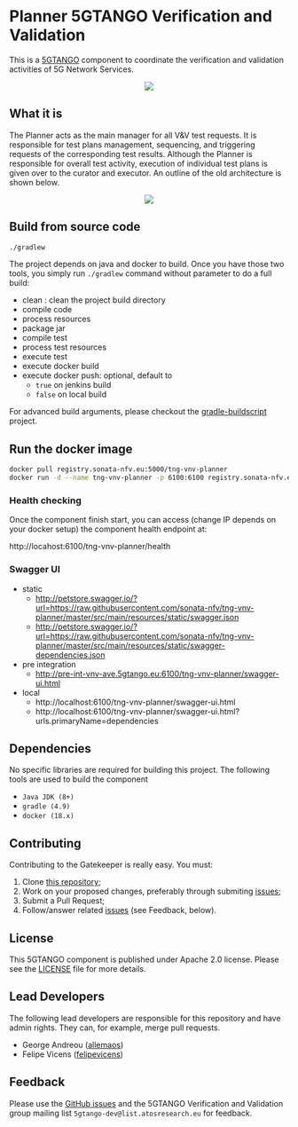 # Planner 5GTANGO Verification and Validation
This is a [5GTANGO](http://www.5gtango.eu) component to coordinate the verification and validation activities of 5G Network Services.


<p align="center"><img src="https://github.com/sonata-nfv/tng-api-gtw/wiki/images/sonata-5gtango-logo-500px.png" /></p>

## What it is

The Planner acts as the main manager for all V&V test requests. It is responsible for test plans management, sequencing, and triggering requests of the corresponding test results. Although the Planner is responsible for overall test activity, execution of individual test plans is given over to the curator and executor.
An outline of the old architecture is shown below.

<p align="center"><img src="https://user-images.githubusercontent.com/173755/53358658-d5cd7e00-3928-11e9-8acb-bc535fd7df18.png" /></p>

## Build from source code

```bash
./gradlew
```

The project depends on java and docker to build. Once you have those two tools, you simply run `./gradlew` command without parameter to do a full build:
* clean : clean the project build directory
* compile code
* process resources
* package jar
* compile test
* process test resources
* execute test
* execute docker build
* execute docker push: optional, default to
  * `true` on jenkins build
  * `false` on local build

For advanced build arguments, please checkout the [gradle-buildscript](https://github.com/mrduguo/gradle-buildscript) project.


## Run the docker image

```bash
docker pull registry.sonata-nfv.eu:5000/tng-vnv-planner
docker run -d --name tng-vnv-planner -p 6100:6100 registry.sonata-nfv.eu:5000/tng-vnv-planner
```

### Health checking

Once the component finish start, you can access (change IP depends on your docker setup) the component health endpoint at:

http://locahost:6100/tng-vnv-planner/health

### Swagger UI

* static
    * http://petstore.swagger.io/?url=https://raw.githubusercontent.com/sonata-nfv/tng-vnv-planner/master/src/main/resources/static/swagger.json
    * http://petstore.swagger.io/?url=https://raw.githubusercontent.com/sonata-nfv/tng-vnv-planner/master/src/main/resources/static/swagger-dependencies.json
* pre integration 
    * http://pre-int-vnv-ave.5gtango.eu:6100/tng-vnv-planner/swagger-ui.html
* local 
    * http://localhost:6100/tng-vnv-planner/swagger-ui.html
    * http://localhost:6100/tng-vnv-planner/swagger-ui.html?urls.primaryName=dependencies



## Dependencies

No specific libraries are required for building this project. The following tools are used to build the component

- `Java JDK (8+)`
- `gradle (4.9)`
- `docker (18.x)`


## Contributing
Contributing to the Gatekeeper is really easy. You must:

1. Clone [this repository](http://github.com/sonata-nfv/tng-vnv-planner);
1. Work on your proposed changes, preferably through submiting [issues](https://github.com/sonata-nfv/tng-vnv-planner/issues);
1. Submit a Pull Request;
1. Follow/answer related [issues](https://github.com/sonata-nfv/tng-vnv-planner/issues) (see Feedback, below).


## License

This 5GTANGO component is published under Apache 2.0 license. Please see the [LICENSE](LICENSE) file for more details.

## Lead Developers

The following lead developers are responsible for this repository and have admin rights. They can, for example, merge pull requests.

* George Andreou ([allemaos](https://github.com/allemaos))
* Felipe Vicens ([felipevicens](https://github.com/felipevicens))

## Feedback

Please use the [GitHub issues](https://github.com/sonata-nfv/tng-vnv-planner/issues) and the 5GTANGO Verification and Validation group mailing list `5gtango-dev@list.atosresearch.eu` for feedback.

